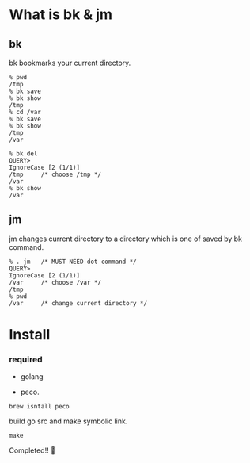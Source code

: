 # What is bk & jm

## bk
bk bookmarks your current directory.

```
% pwd
/tmp
% bk save
% bk show
/tmp
% cd /var
% bk save
% bk show
/tmp
/var
```

```
% bk del
QUERY>                                                                                                                                                                                  IgnoreCase [2 (1/1)]
/tmp     /* choose /tmp */
/var
% bk show
/var
```

## jm
jm changes current directory to a directory which is one of saved by bk command. 

```
% . jm   /* MUST NEED dot command */
QUERY>                                                                                                                                                                                  IgnoreCase [2 (1/1)]
/var     /* choose /var */
/tmp
% pwd
/var     /* change current directory */
```

# Install

### required

- golang

- peco.

```
brew isntall peco
```

build go src and make symbolic link.

```
make 
```

Completed!! :tada:
